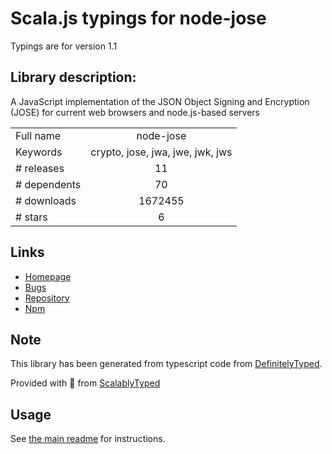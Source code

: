 
# Scala.js typings for node-jose

Typings are for version 1.1

## Library description:
A JavaScript implementation of the JSON Object Signing and Encryption (JOSE) for current web browsers and node.js-based servers

|                    |                 |
| ------------------ | :-------------: |
| Full name          | node-jose |
| Keywords           | crypto, jose, jwa, jwe, jwk, jws |
| # releases         | 11 |
| # dependents       | 70 |
| # downloads        | 1672455 |
| # stars            | 6 |

## Links
- [Homepage](https://github.com/cisco/node-jose#readme)
- [Bugs](https://github.com/cisco/node-jose/issues)
- [Repository](https://github.com/cisco/node-jose)
- [Npm](https://www.npmjs.com/package/node-jose)
    


## Note
This library has been generated from typescript code from [DefinitelyTyped](https://definitelytyped.org).

Provided with :purple_heart: from [ScalablyTyped](https://github.com/oyvindberg/ScalablyTyped)

## Usage
See [the main readme](../../readme.md) for instructions.


